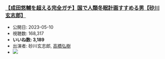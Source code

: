 ### [【成田悠輔を超える完全ガチ】国で人類冬眠計画すすめる男【砂川 玄志郎】](https://www.youtube.com/watch?v=JkWgRCV-WlI)
-   公開日: 2023-05-10
-   視聴数: 168,317
-   **いいね数: 3,189**
-   出演者: 砂川玄志郎, [高橋弘樹](/rehacq_fan/people/高橋弘樹 "wikilink")
- [![](https://img.youtube.com/vi/JkWgRCV-WlI/hqdefault.jpg)](https://www.youtube.com/watch?v=JkWgRCV-WlI)
